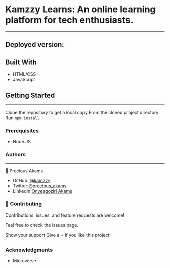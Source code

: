 # Kamzzy Learns: An online learning platform for tech enthusiasts.
***
## Deployed version: 
## Built With
* HTML/CSS
* JavaScript

## Getting Started
***
Clone the repository to get a local copy
From the cloned project directory
Run `npm install`

### Prerequisites
* Node.JS

### Authors
***
👤 Precious Akams

* GitHub: [@kamzzy](https://github.com/kamzzy)
* Twitter:[@precious_akams](https://twitter.com/precious_akams)
* LinkedIn:[Onyeagoziri Akams](https://www.linkedin.com/in/onyeagoziri-akams/)

### 🤝 Contributing
Contributions, issues, and feature requests are welcome!

Feel free to check the issues page.

Show your support
Give a ⭐️ if you like this project!

### Acknowledgments
* Microverse

